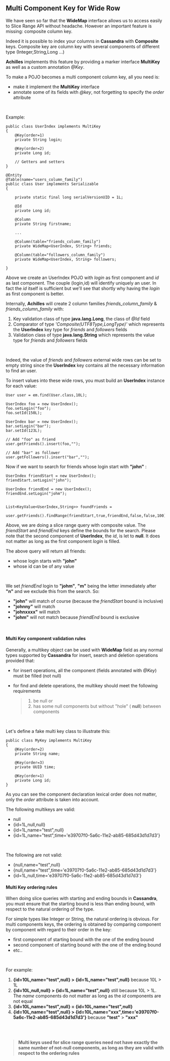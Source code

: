 ## Multi Component Key for Wide Row

 We have seen so far that the **WideMap** interface allows us to access easily to Slice Range API without headache. However an important
 feature is missing: composite column key.
 
 Indeed it is possible to index your columns in **Cassandra** with **Composite** keys. Composite key are column key with several 
 components of different type (Integer,String,Long ...)
 
 **Achilles** implements this feature by providing a marker interface **MultiKey** as well as a custom annotation *@Key*.
 
 To make a POJO becomes a multi component column key, all you need is:
 
 - make it implement the **MultiKey** interface
 - annotate some of its fields with *@key*, not forgetting to specify the *order* attribute
<br/>

Example:

	public class UserIndex implements MultiKey
	{
		@Key(order=1)
		private String login;
		
		@Key(order=2)
		private Long id;
	
		// Getters and setters
	}
	
	@Entity
	@Table(name="users_column_family")
	public class User implements Serializable
	{

		private static final long serialVersionUID = 1L;

		@Id
		private Long id;

		@Column
		private String firstname;
		
		...
		
		@Column(table="friends_column_family")
		private WideMap<UserIndex, String> friends; 

		@Column(table="followers_column_family")
		private WideMap<UserIndex, String> followers;
	
	}

 Above we create an UserIndex POJO with *login* as first component and *id* as last component. The couple (login,id) will identify 
 uniquely an user. In fact the *id* itself is sufficient but we'll see that shortly why having the *login* as first component is 
 better.


 Internally,  **Achilles** will create 2 column families *friends\_column\_family* & *friends\_column\_family* with:
 
 1. Key validation class of type **java.lang.Long**, the class of *@Id* field
 2. Comparator of type *'Composite(UTF8Type,LongType)'* which represents the **UserIndex** key type for *friends* and *followers* fields
 3. Validation class of type **java.lang.String**  which represents the value type for *friends* and *followers* fields
<br/>
 
Indeed, the value of *friends* and *followers* external wide rows can be set to empty string since the **UserIndex** key contains
 all the necessary information to find an user.
 
 To insert values into these wide rows, you must build an **UserIndex** instance for each value:
 
	User user = em.find(User.class,10L);
	
	UserIndex foo = new UserIndex();
	foo.setLogin("foo");
	foo.setId(150L);
	
	UserIndex bar = new UserIndex();
	bar.setLogin("bar");
	bar.setId(123L);
	
	// Add "foo" as friend
	user.getFriends().insert(foo,"");
	
	// Add "bar" as follower
	user.getFollowers().insert("bar","");
	

 Now if we want to search for friends whose login start with **"john"** :

	UserIndex friendStart = new UserIndex();
	friendStart.setLogin("john");
	
	UserIndex friendEnd = new UserIndex();
	friendEnd.setLogin("johm");
	
	
	List<KeyValue<UserIndex,String>> foundFriends = 
		user.getFriends().findRange(friendStart,true,friendEnd,false,false,100);
	
 Above, we are doing a slice range query with composite value. The *friendStart* and *friendEnd* keys define the bounds for the
 search. Please note that the second component of **UserIndex**, the *id*, is let to **null**. It does not matter as long as the first
 component *login* is filled.
 
 The above query will return all friends:
 
 - whose login starts with **"john"**
 - whose id can be of any value
<br/>

We set *friendEnd* login to **"johm"**, **"m"** being the letter immediately after **"n"** and we exclude this from the search. So:
 
 - **"john"** will match of course (because the *friendStart* bound is inclusive)
 - **"johnny"** will match
 - **"johnxxxx"** will match
 - **"johm"** will not match because *friendEnd* bound is exclusive
<br/>

#### Multi Key component validation rules
 
 Generally, a multikey object can be used with **WideMap** field as any normal types supported by **Cassandra** for insert,
search and deletion operations provided that:
 
 - for insert operations, all the component (fields annotated with *@Key*) must be filled (not null)
 - for find and delete operations, the multikey should meet the following requirements
 
	>	1. be null or	
	> 	2. has some null components but without "hole" ( **null**) between components
<br/>

Let's define a fake multi key class to illustrate this:

	public class MyKey implements MultiKey
	{	
		@Key(order=2)
		private String name;
	
		@Key(order=3)
		private UUID time;
		
		@Key(order=1)
		private Long id;
	}
	
 As you can see the component declaration lexical order does not matter, only the *order* attribute is taken into account.
 
 The following multikeys are valid:
 
 - null
 - {id=1L,null,null}
 - {id=1L,name="test",null}
 - {id=1L,name="test",time='e39707f0-5a6c-11e2-ab85-685d43d1d7d3'}
<br/>
 
The following are not valid:

 - {null,name="test",null}
 - {null,name="test",time='e39707f0-5a6c-11e2-ab85-685d43d1d7d3'}
 - {id=1L,null,time='e39707f0-5a6c-11e2-ab85-685d43d1d7d3'}
 
 
#### Multi Key ordering rules 

 When doing slice queries with starting and ending bounds in **Cassandra**, you must ensure that the starting bound is less
 than ending bound, with respect to the natural ordering of the type.

 For simple types like Integer or String, the natural ordering is obvious. For multi components keys, the ordering is obtained
 by comparing component by component with regard to their order in the key:

 - first component of starting bound with the one of the ending bound
 - second component of starting bound with the one of the ending bound
 - etc..
<br/>

For example:

 1. **{id=10L,name="test",null} > {id=1L,name="test",null}** because 10L > 1L
 2. **{id=10L,null,null} > {id=1L,name="test",null}** still because 10L > 1L. The *name* components do not matter as long as the *id* components
    are	not equal
 3. **{id=10L,name="test",null} = {id=10L,name="test",null}** 
 4. **{id=10L,name="test",null} > {id=10L,name="xxx",time='e39707f0-5a6c-11e2-ab85-685d43d1d7d3'}**  because **"test"** > **"xxx"**
<br/>

<br/>

>	**Multi keys used for slice range queries need not have exactly the same number of not-null components, as long as they are valid with respect to the ordering rules**


 
 	
	
